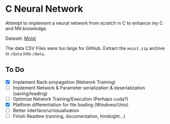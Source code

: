# C Neural Network

Attempt to implement a neural network from scratch in C to enhance my C and NN knowledge.

Dataset: [Mnist](https://www.kaggle.com/datasets/oddrationale/mnist-in-csv)

The data CSV Files were too large for GitHub. Extract the `mnist.zip` archive in `/data` into `/data`.

## To Do

- [x] Implement Back-propagation (Network Training)
- [ ] Implement Network & Parameter serialization & deserialization (saving/loading)
- [ ] Optimize Network Training/Execution (Perhaps cuda?)
- [x] Platform differentiation for file loading (Windows/Unix)
- [ ] Better interface/ui/visualisation
- [ ] Finish Readme (running, documentation, hindsight...)
